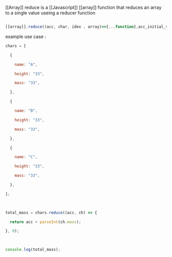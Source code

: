 [[Array]] reduce is a [[Javascript]] [[array]] function that reduces an array to a single value useing a reducer function

```javascript

[[array]].reduce((acc, char, idex , array)=>{...function},acc_initial_value)

```

example use case :
```javascript
chars = [

  {

    name: "A",

    height: "33",

    mass: "33",

  },

  {

    name: "B",

    height: "33",

    mass: "33",

  },

  {

    name: "C",

    height: "33",

    mass: "33",

  },

];

  

total_mass = chars.reduce((acc, ch) => {

  return acc + parseInt(ch.mass);

}, 0);

  

console.log(total_mass);
```